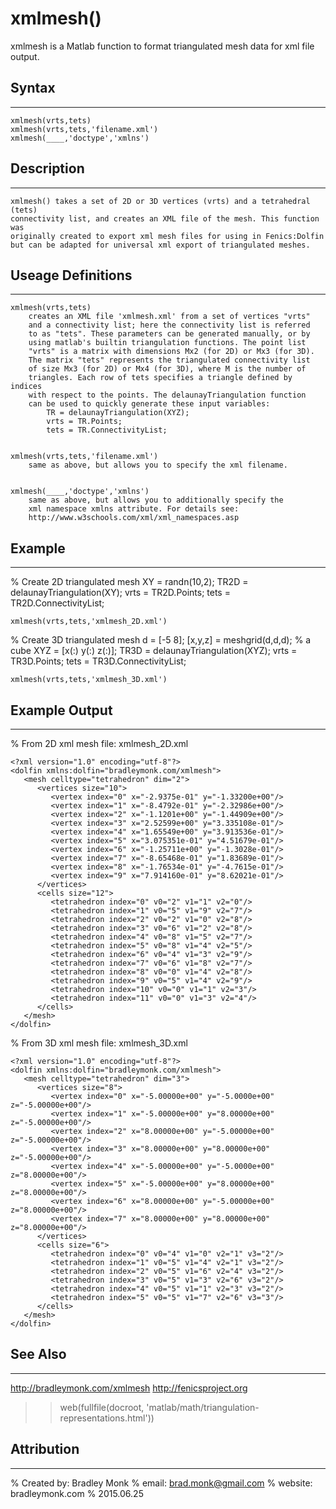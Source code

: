 # xmlmesh()

xmlmesh is a Matlab function to format triangulated mesh data for xml file output.


## Syntax
-----------------------------------------------------
    xmlmesh(vrts,tets)
    xmlmesh(vrts,tets,'filename.xml')
    xmlmesh(____,'doctype','xmlns')


## Description
-----------------------------------------------------
    xmlmesh() takes a set of 2D or 3D vertices (vrts) and a tetrahedral (tets)
    connectivity list, and creates an XML file of the mesh. This function was
    originally created to export xml mesh files for using in Fenics:Dolfin
    but can be adapted for universal xml export of triangulated meshes.


## Useage Definitions
-----------------------------------------------------


    xmlmesh(vrts,tets)
        creates an XML file 'xmlmesh.xml' from a set of vertices "vrts"
        and a connectivity list; here the connectivity list is referred
        to as "tets". These parameters can be generated manually, or by
        using matlab's builtin triangulation functions. The point list
        "vrts" is a matrix with dimensions Mx2 (for 2D) or Mx3 (for 3D).
        The matrix "tets" represents the triangulated connectivity list
        of size Mx3 (for 2D) or Mx4 (for 3D), where M is the number of
        triangles. Each row of tets specifies a triangle defined by indices
        with respect to the points. The delaunayTriangulation function
        can be used to quickly generate these input variables:
            TR = delaunayTriangulation(XYZ);
            vrts = TR.Points;
            tets = TR.ConnectivityList;


    xmlmesh(vrts,tets,'filename.xml')
        same as above, but allows you to specify the xml filename.


    xmlmesh(____,'doctype','xmlns')
        same as above, but allows you to additionally specify the
        xml namespace xmlns attribute. For details see:
        http://www.w3schools.com/xml/xml_namespaces.asp




## Example
-----------------------------------------------------

% Create 2D triangulated mesh
    XY = randn(10,2);
    TR2D = delaunayTriangulation(XY);
    vrts = TR2D.Points;
    tets = TR2D.ConnectivityList;

    xmlmesh(vrts,tets,'xmlmesh_2D.xml')


% Create 3D triangulated mesh
    d = [-5 8];
    [x,y,z] = meshgrid(d,d,d); % a cube
    XYZ = [x(:) y(:) z(:)];
    TR3D = delaunayTriangulation(XYZ);
    vrts = TR3D.Points;
    tets = TR3D.ConnectivityList;

    xmlmesh(vrts,tets,'xmlmesh_3D.xml')


## Example Output
--------------------------


% From 2D xml mesh file: xmlmesh_2D.xml

    <?xml version="1.0" encoding="utf-8"?>
    <dolfin xmlns:dolfin="bradleymonk.com/xmlmesh">
       <mesh celltype="tetrahedron" dim="2">
          <vertices size="10">
             <vertex index="0" x="-2.9375e-01" y="-1.33200e+00"/>
             <vertex index="1" x="-8.4792e-01" y="-2.32986e+00"/>
             <vertex index="2" x="-1.1201e+00" y="-1.44909e+00"/>
             <vertex index="3" x="2.52599e+00" y="3.335108e-01"/>
             <vertex index="4" x="1.65549e+00" y="3.913536e-01"/>
             <vertex index="5" x="3.075351e-01" y="4.51679e-01"/>
             <vertex index="6" x="-1.25711e+00" y="-1.3028e-01"/>
             <vertex index="7" x="-8.65468e-01" y="1.83689e-01"/>
             <vertex index="8" x="-1.76534e-01" y="-4.7615e-01"/>
             <vertex index="9" x="7.914160e-01" y="8.62021e-01"/>
          </vertices>
          <cells size="12">
             <tetrahedron index="0" v0="2" v1="1" v2="0"/>
             <tetrahedron index="1" v0="5" v1="9" v2="7"/>
             <tetrahedron index="2" v0="2" v1="0" v2="8"/>
             <tetrahedron index="3" v0="6" v1="2" v2="8"/>
             <tetrahedron index="4" v0="8" v1="5" v2="7"/>
             <tetrahedron index="5" v0="8" v1="4" v2="5"/>
             <tetrahedron index="6" v0="4" v1="3" v2="9"/>
             <tetrahedron index="7" v0="6" v1="8" v2="7"/>
             <tetrahedron index="8" v0="0" v1="4" v2="8"/>
             <tetrahedron index="9" v0="5" v1="4" v2="9"/>
             <tetrahedron index="10" v0="0" v1="1" v2="3"/>
             <tetrahedron index="11" v0="0" v1="3" v2="4"/>
          </cells>
       </mesh>
    </dolfin>



% From 3D xml mesh file: xmlmesh_3D.xml

    <?xml version="1.0" encoding="utf-8"?>
    <dolfin xmlns:dolfin="bradleymonk.com/xmlmesh">
       <mesh celltype="tetrahedron" dim="3">
          <vertices size="8">
             <vertex index="0" x="-5.00000e+00" y="-5.0000e+00" z="-5.00000e+00"/>
             <vertex index="1" x="-5.00000e+00" y="8.00000e+00" z="-5.00000e+00"/>
             <vertex index="2" x="8.00000e+00" y="-5.00000e+00" z="-5.00000e+00"/>
             <vertex index="3" x="8.00000e+00" y="8.00000e+00" z="-5.00000e+00"/>
             <vertex index="4" x="-5.00000e+00" y="-5.0000e+00" z="8.00000e+00"/>
             <vertex index="5" x="-5.00000e+00" y="8.00000e+00" z="8.00000e+00"/>
             <vertex index="6" x="8.00000e+00" y="-5.00000e+00" z="8.00000e+00"/>
             <vertex index="7" x="8.00000e+00" y="8.00000e+00" z="8.00000e+00"/>
          </vertices>
          <cells size="6">
             <tetrahedron index="0" v0="4" v1="0" v2="1" v3="2"/>
             <tetrahedron index="1" v0="5" v1="4" v2="1" v3="2"/>
             <tetrahedron index="2" v0="5" v1="6" v2="4" v3="2"/>
             <tetrahedron index="3" v0="5" v1="3" v2="6" v3="2"/>
             <tetrahedron index="4" v0="5" v1="1" v2="3" v3="2"/>
             <tetrahedron index="5" v0="5" v1="7" v2="6" v3="3"/>
          </cells>
       </mesh>
    </dolfin>




## See Also
-----------------------------------------------------
http://bradleymonk.com/xmlmesh
http://fenicsproject.org
>> web(fullfile(docroot, 'matlab/math/triangulation-representations.html'))


## Attribution
-----------------------------------------------------
% Created by: Bradley Monk
% email: brad.monk@gmail.com
% website: bradleymonk.com
% 2015.06.25


